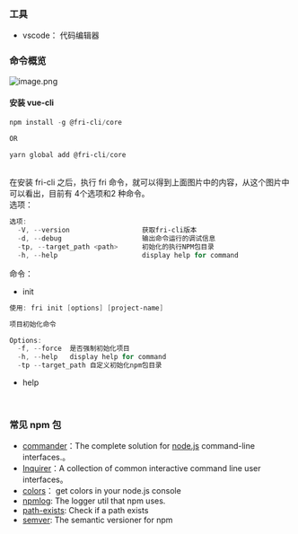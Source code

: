 <a name="TXXxu"></a>
### 工具
- vscode： 代码编辑器



<a name="iNlKC"></a>
### 命令概览
![image.png](https://cdn.nlark.com/yuque/0/2021/png/825673/1624954274895-7ac837cc-9d87-4f21-afc3-c8e654609a2a.png#clientId=uded3b188-f1c8-4&from=paste&height=238&id=u5cd17423&margin=%5Bobject%20Object%5D&name=image.png&originHeight=238&originWidth=594&originalType=binary&ratio=1&size=12803&status=done&style=none&taskId=u0bc78529-507a-4f1e-915d-7b3aaca913b&width=594)
<a name="s4VtO"></a>
#### 安装 vue-cli
```powershell
npm install -g @fri-cli/core

OR

yarn global add @fri-cli/core
```
<br />在安装 fri-cli 之后，执行 fri 命令，就可以得到上面图片中的内容，从这个图片中可以看出，目前有 4个选项和2 种命令。<br />选项：
```powershell
选项:
  -V, --version                  获取fri-cli版本
  -d, --debug                    输出命令运行的调试信息
  -tp, --target_path <path>      初始化的执行NPM包目录
  -h, --help                     display help for command
```
命令：

- init
```powershell
使用: fri init [options] [project-name]

项目初始化命令

Options:
  -f, --force  是否强制初始化项目
  -h, --help   display help for command
  -tp --target_path 自定义初始化npm包目录
```

- help

​<br />
<a name="Tir0N"></a>
### 常见 npm 包

- [commander](https://www.npmjs.com/package/commander)：The complete solution for [node.js](http://nodejs.org/) command-line interfaces.。
- [Inquirer](https://www.npmjs.com/package/inquirer)：A collection of common interactive command line user interfaces。
- [colors](https://www.npmjs.com/package/colors)： get colors in your node.js console
- [npmlog](https://www.npmjs.com/package/npmlog): The logger util that npm uses.
- [path-exists](https://www.npmjs.com/package/path-exists): Check if a path exists
- [semver](https://www.npmjs.com/package/semver):  The semantic versioner for npm
